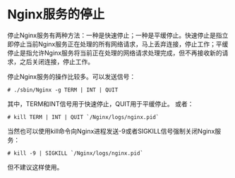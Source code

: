 # Nginx服务的停止

停止Nginx服务有两种方法：一种是快速停止；一种是平缓停止。快速停止是指立即停止当前Nginx服务正在处理的所有网络请求，马上丢弃连接，停止工作；平缓停止是指允许Nginx服务将当前正在处理的网络请求处理完成，但不再接收新的请求，之后关闭连接，停止工作。

停止Nginx服务的操作比较多。可以发送信号：
```
# ./sbin/Nginx -g TERM | INT | QUIT
```
其中，TERM和INT信号用于快速停止，QUIT用于平缓停止。
或者：
```
# kill TERM | INT | QUIT `/Nginx/logs/nginx.pid`
```
当然也可以使用kill命令向Nginx进程发送-9或者SIGKILL信号强制关闭Nginx服务：
```
# kill -9 | SIGKILL `/Nginx/logs/nginx.pid`
```
但不建议这样使用。